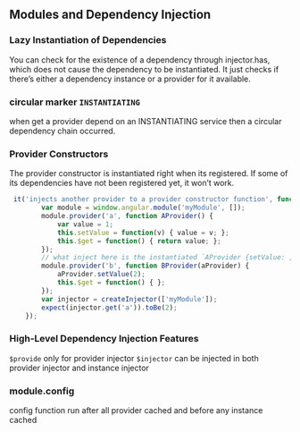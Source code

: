 ## Modules and Dependency Injection

### Lazy Instantiation of Dependencies
You can check for the existence of a dependency through injector.has, which does not cause 
the dependency to be instantiated. It just checks if there’s either a dependency instance or a provider for it available.

### circular marker `INSTANTIATING`
when get a provider depend on an INSTANTIATING service then a circular dependency chain occurred.

### Provider Constructors
The provider constructor is instantiated right when its registered. 
If some of its dependencies have not been registered yet, it won’t work.
```js
 it('injects another provider to a provider constructor function', function() {
        var module = window.angular.module('myModule', []);
        module.provider('a', function AProvider() {
            var value = 1;
            this.setValue = function(v) { value = v; };
            this.$get = function() { return value; };
        });
        // what inject here is the instantiated `AProvider {setValue: , $get: }`
        module.provider('b', function BProvider(aProvider) {
            aProvider.setValue(2);
            this.$get = function() { };
        });
        var injector = createInjector(['myModule']);
        expect(injector.get('a')).toBe(2);
    });
```

### High-Level Dependency Injection Features
`$provide` only for provider injector
`$injector` can be injected in both provider injector and instance injector

### module.config
config function run after all provider cached and before any instance cached